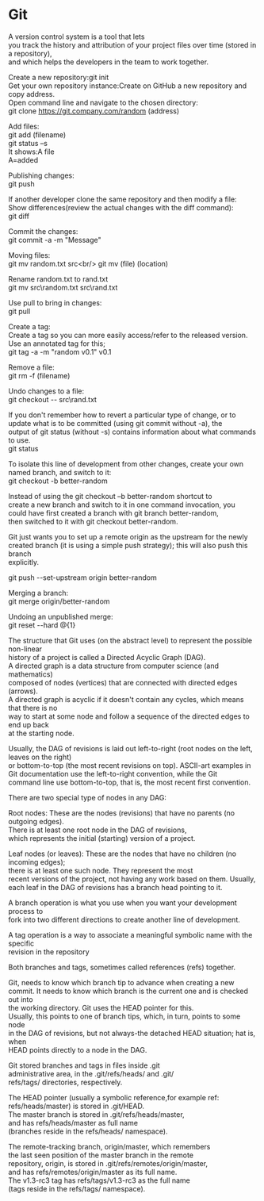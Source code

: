 # Git
A version control system is a tool that lets  <br/>
you track the history and attribution of your project files over time (stored in a repository), <br/>
and which helps the developers in the team to work together.  <br/>

Create a new repository:git init <br/>
Get your own repository instance:Create on GitHub a new repository and copy address. <br/>
Open command line and navigate to the chosen directory: <br/>
git clone https://git.company.com/random (address) <br/>

Add files: <br/>
git add (filename)<br/>
git status –s<br/>
It shows:A  file   <br/>
A=added<br/>

Publishing changes:<br/>
git push<br/>

If another developer clone the same repository and then modify a file:<br/>
Show differences(review the actual changes with the diff command):<br/>
git diff<br/>

Commit the changes:<br/>
git commit -a -m "Message"<br/>

Moving files:<br/>
git mv random.txt src\<br/>
git mv (file) (location)<br/>

Rename random.txt to rand.txt<br/>
git mv src\random.txt src\rand.txt<br/>

Use pull to bring in changes:<br/>
git pull<br/>

Create a tag:<br/>
Create a tag so you can more easily access/refer to the released version.<br/>
Use an annotated tag for this;<br/>
git tag -a -m "random v0.1" v0.1<br/>

Remove a file:<br/>
git rm -f (filename)<br/>

Undo changes to a file:<br/>
git checkout -- src\rand.txt<br/>

If you don't remember how to revert a particular type of change, or to <br/>
update what is to be committed (using git commit without -a), the <br/>
output of git status (without -s) contains information about what commands to use.<br/>
git status<br/>

To isolate this line of development from other changes, create your own named branch, and switch to it: <br/>
git checkout -b better-random  <br/>

Instead of using the git checkout –b better-random shortcut to  <br/>
create a new branch and switch to it in one command invocation, you <br/>
could have first created a branch with git branch better-random, <br/>
then switched to it with git checkout better-random.<br/>

Git just wants you to set up a remote origin as the upstream for the newly <br/>
created branch (it is using a simple push strategy); this will also push this branch <br/>
explicitly.<br/>

git push --set-upstream origin better-random<br/>

Merging a branch:<br/>
git merge origin/better-random<br/>

Undoing an unpublished merge:<br/>
git reset --hard @{1}<br/>

The structure that Git uses (on the abstract level) to represent the possible non-linear  <br/>
history of a project is called a Directed Acyclic Graph (DAG).<br/>
A directed graph is a data structure from computer science (and mathematics) <br/>
composed of nodes (vertices) that are connected with directed edges (arrows). <br/>
A directed graph is acyclic if it doesn't contain any cycles, which means that there is no <br/>
way to start at some node and follow a sequence of the directed edges to end up back <br/>
at the starting node.<br/>

Usually, the DAG of revisions is laid out left-to-right (root nodes on the left, leaves on the right) <br/>
or bottom-to-top (the most recent revisions on top). ASCII-art examples in <br/>
Git documentation use the left-to-right convention, while the Git <br/>
command line use bottom-to-top, that is, the most recent first convention.<br/>

There are two special type of nodes in any DAG:<br/>

Root nodes: These are the nodes (revisions) that have no parents (no outgoing edges).<br/>
There is at least one root node in the DAG of revisions, <br/>
which represents the initial (starting) version of a project.<br/>

Leaf nodes (or leaves): These are the nodes that have no children (no incoming edges);<br/>
there is at least one such node. They represent the most <br/>
recent versions of the project, not having any work based on them. Usually, <br/>
each leaf in the DAG of revisions has a branch head pointing to it.<br/>

A branch operation is what you use when you want your development process to  <br/>
fork into two different directions to create another line of development.<br/>

A tag operation is a way to associate a meaningful symbolic name with the specific <br/>
revision in the repository<br/>

Both branches and tags, sometimes called references (refs) together.<br/>

Git, needs to know which branch tip to advance when creating a new <br/>
commit. It needs to know which branch is the current one and is checked out into <br/>
the working directory. Git uses the HEAD pointer for this.<br/>
Usually, this points to one of branch tips, which, in turn, points to some node <br/>
in the DAG of revisions, but not always-the detached HEAD situation; hat is, when <br/>
HEAD points directly to a node in the DAG.<br/>

Git stored branches and tags in files inside .git <br/>
administrative area, in the .git/refs/heads/ and .git/<br/>
refs/tags/ directories, respectively. <br/>

The HEAD pointer (usually a symbolic reference,for example ref: <br/>
refs/heads/master) is stored in .git/HEAD.<br/>
The master branch is stored in .git/refs/heads/master, <br/>
and has refs/heads/master as full name <br/>
(branches reside in the refs/heads/ namespace).<br/>

The remote-tracking branch, origin/master, which remembers <br/>
the last seen position of the master branch in the remote <br/>
repository, origin, is stored in .git/refs/remotes/origin/master,<br/>
and has refs/remotes/origin/master as its full name. <br/>
The v1.3-rc3 tag has refs/tags/v1.3-rc3 as the full name <br/>
(tags reside in the refs/tags/ namespace).<br/>

